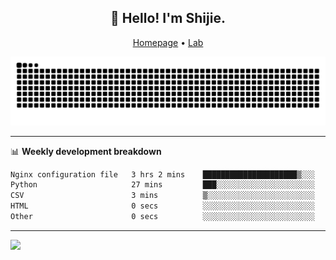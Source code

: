<h2 align="center">👋 Hello! I'm Shijie.</h2>
<p align="center">
  <a href="https://xu-shi-jie.github.io"> Homepage</a> •
  <a href="https://onodalab.ees.hokudai.ac.jp"> Lab </a>
</p>

![Snake animation](https://github.com/xu-shi-jie/xu-shi-jie/blob/output/github-snake.svg)


-------

📊 **Weekly development breakdown**
<!--START_SECTION:waka-->

```txt
Nginx configuration file   3 hrs 2 mins    █████████████████████▒░░░   85.11 %
Python                     27 mins         ███░░░░░░░░░░░░░░░░░░░░░░   12.63 %
CSV                        3 mins          ▒░░░░░░░░░░░░░░░░░░░░░░░░   01.81 %
HTML                       0 secs          ░░░░░░░░░░░░░░░░░░░░░░░░░   00.41 %
Other                      0 secs          ░░░░░░░░░░░░░░░░░░░░░░░░░   00.02 %
```

<!--END_SECTION:waka-->

-------
![](https://komarev.com/ghpvc/?username=xu-shi-jie&style=flat-square&color=blue) 
